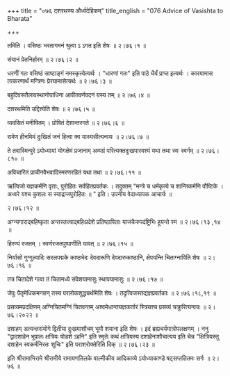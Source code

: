 +++
title = "०७६ दशरथस्य और्ध्वदेहिकम्"
title_english = "076 Advice of Vasishta to Bharata"

+++


तमिति । वसिष्ठः भरतागमनं श्रुत्वा ऽ ऽगत इति शेषः  ॥  २।७६।१  ॥   

  

संयानं प्रेतनिर्हारम्  ॥  २।७६।२ ॥   

  

धरणीं गतः वसिष्ठं साष्टाङ्गं नमस्कृत्येत्यर्थः । "धारणां गतः" इति पाठे
धैर्यं प्राप्त इत्यर्थः । कारयामास तत्करणार्थं मन्त्रिणः
प्रेरयामासेत्यर्थः  ॥  २।७६।३  ॥   

  

बहुदिवसतैलावस्थानोपाधिना आपीतवर्णवदनं यस्य तम्  ॥  २।७६।४  ॥   

  

दशरथमिति उद्दिश्येति शेषः  ॥  २।७६।५  ॥   

  

व्यवसितं मनीषितम् । प्रोषितं देशान्तरगते  ॥  २।७६।६  ॥   

  

रामेण हीनमिमं दुःखितं जनं हित्वा क्व यास्यसीत्यन्वयः  ॥  २।७६।७  ॥   

  

ते तवास्मिन्पुरे ऽयोध्यायां योगक्षेमं प्रजानाम् अव्यग्रं
परित्यक्तदुःखपारवश्यं यथा तथा स्वः स्वर्गम्  ॥  २।७६।८१०  ॥   

  

अविचारितं प्राचीनवैभवादिस्मरणरहितं यथा तथा  ॥  २।७६।११  ॥   

  

ऋत्विजो यज्ञकर्मणि वृताः, पुरोहितः सर्वहितप्रवर्तकः । तदुक्तम् "मन्त्रे
च धर्मकृत्ये च शान्तिकर्मणि पौष्टिके । अध्वरे यश्च कुशलः स
स्याद्राजपुरोहितः  ॥ " इति। उपनीय वेदाध्यापक आचार्यः  ॥   

२।७६।१२  ॥   

अग्न्यगाराद्बहिष्कृता अन्तस्तत्त्वाद्बहिःप्रदेशे प्रतिष्ठापिताः
याजकैरुपदंष्ट्रिभिः हूयन्ते स्म  ॥  २।७६।१३ ,१४  ॥   

  

हिरण्यं रजतम् । स्वर्णरजतपुष्पाणीति यावत्  ॥  २।७६।१५  ॥   

  

निर्यासो गुग्गुल्वादिः सरलपद्मके काष्ठभेदः देवदारूणि देवदारुकाष्ठानि,
क्षेपयन्ति चिताग्नाविति शेषः  ॥  २।७६।१६  ॥   

  

तत्र चितादेशे गत्वा तं चितामध्ये संवेशयामासुः स्थापयामासुः  ॥  २।७६।१७
 ॥   

  

जेपुः पैतृमेधिकमन्त्रान् तस्य परलोकशुद्ध्यर्थमिति शेषः ।
तदृत्विजस्तद्यज्ञप्रवर्तकाः  ॥  २।७६।१८,१९  ॥   

  

प्रसव्यमप्रदक्षिणम् अग्निचितमग्निं चितवन्तम् अश्वमेधान्तयज्ञकर्तारं
स्त्रियश्च प्रसव्यं चक्रुरित्यन्वयः  ॥  २।७६।२०२२  ॥   

  

दशाहम् अत्यन्तसंयोगे द्वितीया दुःखमाशौचम् भूमौ शयाना इति शेषः । इदं
ब्रह्यचर्यमात्रोपलक्षणम् । ननु "द्वादशाहेन भूपालः क्षत्रियः षोडशे ऽहनि"
इति स्मृतेः कथं क्षत्रियस्य दशाहेनाशौचात्यय इति चेन्न "क्षित्रियस्तु
दशाहेन स्वकर्मनिरतः शुचिः" इति पराशरोक्तेरिति दिक्  ॥  २।७६।२३  ॥   

  

इति श्रीरामाभिरामे श्रीरामीये रामायणतिलके वाल्मीकीय आदिकाव्ये
ऽयोध्याकाण्डे षट्सप्ततितमः सर्गः  ॥  २।७६  ॥   

  

  


